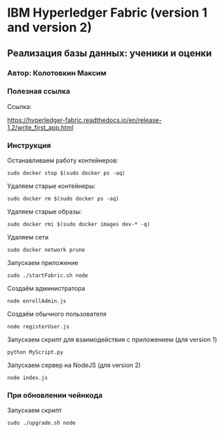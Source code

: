 # IBM Hyperledger Fabric (version 1 and version 2)

## Реализация базы данных: ученики и оценки

### Автор: Колотовкин Максим

### Полезная ссылка

Ссылка: 

https://hyperledger-fabric.readthedocs.io/en/release-1.2/write_first_app.html

### Инструкция

Останавливаем работу контейнеров: 

`sudo docker stop $(sudo docker ps -aq)`

Удаляем старые контейнеры: 

`sudo docker rm $(sudo docker ps -aq)`

Удаляем старые образы: 

`sudo docker rmi $(sudo docker images dev-* -q)`

Удаляем сети

`sudo docker network prune`

Запускаем приложение

`sudo ./startFabric.sh node`

Создаём администратора

`node enrollAdmin.js`

Создаём обычного пользователя

`node registerUser.js`

Запускаем скрипт для взаимодействия с приложением (для version 1)

`python MyScript.py`

Запускаем сервер на NodeJS (для version 2)

`node index.js`

### При обновлении чейнкода

Запускаем скрипт

`sudo ./upgrade.sh node`
